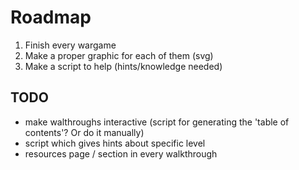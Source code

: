 # Roadmap

1. Finish every wargame
2. Make a proper graphic for each of them (svg)
3. Make a script to help (hints/knowledge needed)

## TODO

- make walthroughs interactive (script for generating the 'table of contents'? Or do it manually)
- script which gives hints about specific level
- resources page / section in every walkthrough